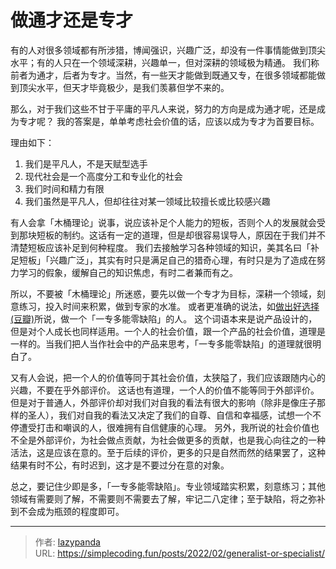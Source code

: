 # 做通才还是专才


有的人对很多领域都有所涉猎，博闻强识，兴趣广泛，却没有一件事情能做到顶尖水平；有的人只在一个领域深耕，兴趣单一，但对深耕的领域极为精通。
我们称前者为通才，后者为专才。当然，有一些天才能做到既通又专，在很多领域都能做到顶尖水平，但天才毕竟极少，是我们羡慕但学不来的。

那么，对于我们这些不甘于平庸的平凡人来说，努力的方向是成为通才呢，还是成为专才呢？
我的答案是，单单考虑社会价值的话，应该以成为专才为首要目标。

理由如下：

1.  我们是平凡人，不是天赋型选手
2.  现代社会是一个高度分工和专业化的社会
3.  我们时间和精力有限
4.  我们虽然是平凡人，但却往往对某一领域比较擅长或比较感兴趣

有人会拿「木桶理论」说事，说应该补足个人能力的短板，否则个人的发展就会受到那块短板的制约。这话有一定的道理，但是却很容易误导人，原因在于我们并不清楚短板应该补足到何种程度。
我们去接触学习各种领域的知识，美其名曰「补足短板」「兴趣广泛」，其实有时只是满足自己的猎奇心理，有时只是为了造成在努力学习的假象，缓解自己的知识焦虑，有时二者兼而有之。

所以，不要被「木桶理论」所迷惑，要先以做一个专才为目标，深耕一个领域，刻意练习，投入时间来积累，做到专家的水准。
或者更准确的说法，如[做出好选择 (豆瓣)](https://book.douban.com/subject/35283464/)所说，做一个「一专多能零缺陷」的人。
这个词语本来是说产品设计的，但是对个人成长也同样适用。一个人的社会价值，跟一个产品的社会价值，道理是一样的。当我们把人当作社会中的产品来思考，「一专多能零缺陷」的道理就很明白了。

又有人会说，把一个人的价值等同于其社会价值，太狭隘了，我们应该跟随内心的兴趣，不要在乎外部评价。
这话也有道理，一个人的价值不能等同于外部评价。但是对于普通人，外部评价却对我们对自我的看法有很大的影响（除非是像庄子那样的圣人），我们对自我的看法又决定了我们的自尊、自信和幸福感，试想一个不停遭受打击和嘲讽的人，很难拥有自信健康的心理。
另外，我所说的社会价值也不全是外部评价，为社会做点贡献，为社会做更多的贡献，也是我心向往之的一种活法，这是应该在意的。至于后续的评价，更多的只是自然而然的结果罢了，这种结果有时不公，有时迟到，这才是不要过分在意的对象。

总之，要记住少即是多，「一专多能零缺陷」。专业领域踏实积累，刻意练习；其他领域有需要则了解，不需要则不需要去了解，牢记二八定律；至于缺陷，将之弥补到不会成为瓶颈的程度即可。


---

> 作者: [lazypanda](https://github.com/wanghuibin0)  
> URL: https://simplecoding.fun/posts/2022/02/generalist-or-specialist/  

